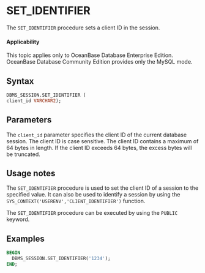 # SET_IDENTIFIER

The `SET_IDENTIFIER` procedure sets a client ID in the session.

<main id="notice" >
    <h4>Applicability</h4>
    <p>This topic applies only to OceanBase Database Enterprise Edition. OceanBase Database Community Edition provides only the MySQL mode. </p>
  </main>

## Syntax

```sql
DBMS_SESSION.SET_IDENTIFIER (
client_id VARCHAR2);
```

## Parameters

The `client_id` parameter specifies the client ID of the current database session. The client ID is case sensitive. The client ID contains a maximum of 64 bytes in length. If the client ID exceeds 64 bytes, the excess bytes will be truncated.

## Usage notes

The `SET_IDENTIFIER` procedure is used to set the client ID of a session to the specified value. It can also be used to identify a session by using the `SYS_CONTEXT('USERENV','CLIENT_IDENTIFIER')` function.

The `SET_IDENTIFIER` procedure can be executed by using the `PUBLIC` keyword.

## Examples

```sql
BEGIN
  DBMS_SESSION.SET_IDENTIFIER('1234');
END;
```

